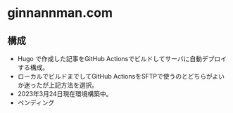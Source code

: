# ginnannman.com
## 構成
- Hugo で作成した記事をGitHub Actionsでビルドしてサーバに自動デプロイする構成。
- ローカルでビルドまでしてGitHub ActionsをSFTPで使うのとどちらがよいか迷ったが上記方法を選択。
- 2023年3月24日現在環境構築中。
- ペンディング
